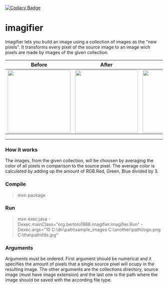 [![Codacy Badge](https://api.codacy.com/project/badge/Grade/9669f28b3d144aa69de632e121b735b7)](https://www.codacy.com/app/tiagobertolo/imagifier?utm_source=github.com&amp;utm_medium=referral&amp;utm_content=bertolo1988/imagifier&amp;utm_campaign=Badge_Grade)

# **imagifier**
Imagifier lets you build an image using a collection of images as the "new pixels".
It transforms every pixel of the source image to an image wich pixels are made by images of the given collection. 

| Before       | After           | Detail  |
|:------------:|:---------------:|:-------:|
|<img src="http://i.imgur.com/F60pE8I.jpg" width="200"/>   | <img src="http://i.imgur.com/g4i9ImH.jpg" width="200" /> | <img src="http://i.imgur.com/fjybkeb.jpg" width="200" /> |

----------

### How it works

The images, from the given collection,  will be choosen by averaging the color of all pixels in comparison to the source pixel. 
The average color is calculated by adding up the amount of RGB.Red, Green, Blue divided by 3.
 
### Compile

> mvn package

### Run

> mvn exec:java -Dexec.mainClass="org.bertolo1988.imagifier.imagifier.Run" -Dexec.args="10 C:\dir\path\sample_images C:\another\path\logo.png C:\the\path\fds.jpg"

### Arguments

Arguments must be ordered.
First argument should be numerical and it specifies the amount of pixels that a single source pixel will ocupy in the resulting image.
The other arguments are the collections directory, source image (must have image extension) and the last one is the path where the image should be saved with the according file type.

